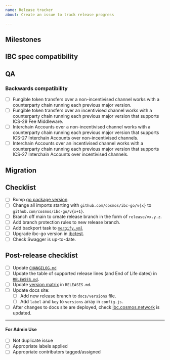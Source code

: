 ```yaml
---
name: Release tracker
about: Create an issue to track release progress

---
```


<!-- < < < < < < < < < < < < < < < < < < < < < < < < < < < < < < < < < ☺ 
v                            ✰  Thanks for opening an issue! ✰    
v    Before smashing the submit button please review the template.
v    Word of caution: poorly thought-out proposals may be rejected 
v                     without deliberation 
☺ > > > > > > > > > > > > > > > > > > > > > > > > > > > > > > > > >  -->

## Milestones

<!-- Links to alpha, beta, RC or final milestones -->

## IBC spec compatibility

<!-- Version of the IBC spec that this release is compatible with -->

## QA

### Backwards compatibility

<!-- List of tests that need be performed with previous
versions of ibc-go to guarantee that no regression is introduced -->

- [ ] Fungible token transfers over a non-incentivised channel works with a counterparty chain running each previous major version.
- [ ] Fungible token transfers over an incentivised channel works with a counterparty chain running each previous major version that supports ICS-29 Fee Middleware.
- [ ] Interchain Accounts over a non-incentivised channel works with a counterparty chain running each previous major version that supports ICS-27 Interchain Accounts over non-incentivised channels.
- [ ] Interchain Accounts over an incentivised channel works with a counterparty chain running each previous major version that supports ICS-27 Interchain Accounts over incentivised channels.

## Migration 

<!-- Link to migration document -->

## Checklist

<!-- Remove any items that are not applicable. -->

- [ ] Bump [go package version](https://github.com/cosmos/ibc-go/blob/main/go.mod#L3).
- [ ] Change all imports starting with `github.com/cosmos/ibc-go/v{x}` to `github.com/cosmos/ibc-go/v{x+1}`.
- [ ] Branch off main to create release branch in the form  of `release/vx.y.z`.
- [ ] Add branch protection rules to new release branch.
- [ ] Add backport task to [`mergify.yml`](https://github.com/cosmos/ibc-go/blob/main/.github/mergify.yml)
- [ ] Upgrade ibc-go version in [ibctest](https://github.com/strangelove-ventures/ibctest).
- [ ] Check Swagger is up-to-date.

## Post-release checklist

- [ ] Update [`CHANGELOG.md`](https://github.com/cosmos/ibc-go/blob/main/CHANGELOG.md)
- [ ] Update the table of supported release lines (and End of Life dates) in [`RELEASES.md`](https://github.com/cosmos/ibc-go/blob/main/RELEASES.md).
- [ ] Update [version matrix](https://github.com/cosmos/ibc-go/blob/main/RELEASES.md#version-matrix) in `RELEASES.md`.
- [ ] Update docs site:
  - [ ] Add new release branch to `docs/versions` file.
  - [ ] Add `label` and `key` to `versions` array in `config.js`.
- [ ] After changes to docs site are deployed, check [ibc.cosmos.network](https://ibc.cosmos.network) is updated.

____

#### For Admin Use

- [ ] Not duplicate issue
- [ ] Appropriate labels applied
- [ ] Appropriate contributors tagged/assigned
